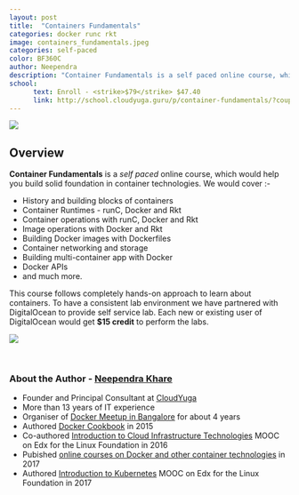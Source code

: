 ```yaml
---
layout: post
title:  "Containers Fundamentals"
categories: docker runc rkt
image: containers_fundamentals.jpeg 
categories: self-paced
color: BF360C
author: Neependra
description: "Container Fundamentals is a self paced online course, which would help you build solid foundation in container technologies." 
school:
      text: Enroll - <strike>$79</strike> $47.40
      link: http://school.cloudyuga.guru/p/container-fundamentals/?coupon_code=40OFF
---
```


![]({{site.baseurl}}/images/trainings/containers_fundamentals.jpeg)

## **Overview** 

**Container Fundamentals** is a *self paced* online course, which would help you build solid foundation in container technologies. We would cover :-

- History and building blocks of containers
- Container Runtimes - runC, Docker and Rkt
- Container operations with runC, Docker and Rkt
- Image operations with Docker and Rkt
- Building Docker images with Dockerfiles
- Container networking and storage
- Building multi-container app with Docker
- Docker APIs
- and much more.

This course follows completely hands-on approach to learn about containers. To have a consistent lab environment we have partnered with DigitalOcean to provide self service lab. Each new or existing user of DigitalOcean would get **$15 credit** to perform the labs.

![]({{site.baseurl}}/images/trainings/DO_CY_image.png)

<br>

### **About the Author - [Neependra Khare](https://twitter.com/neependra)** 
- Founder and Principal Consultant at [CloudYuga](http://cloudyuga.guru/)
- More than 13 years of IT experience  
- Organiser of [Docker Meetup in Bangalore](https://www.meetup.com/Docker-Bangalore/) for about 4 years
- Authored [Docker Cookbook](https://www.packtpub.com/virtualization-and-cloud/docker-cookbook) in 2015
- Co-authored [Introduction to Cloud Infrastructure Technologies](https://www.edx.org/course/introduction-cloud-infrastructure-linuxfoundationx-lfs151-x) MOOC on Edx for the Linux Foundation in 2016
- Pubished [online courses on Docker and other container technologies](http://school.cloudyuga.guru) in 2017
- Authored [Introduction to Kubernetes](http://edx.org/course/introduction-kubernetes-linuxfoundationx-lfs158x) MOOC on Edx for the Linux Foundation in 2017
